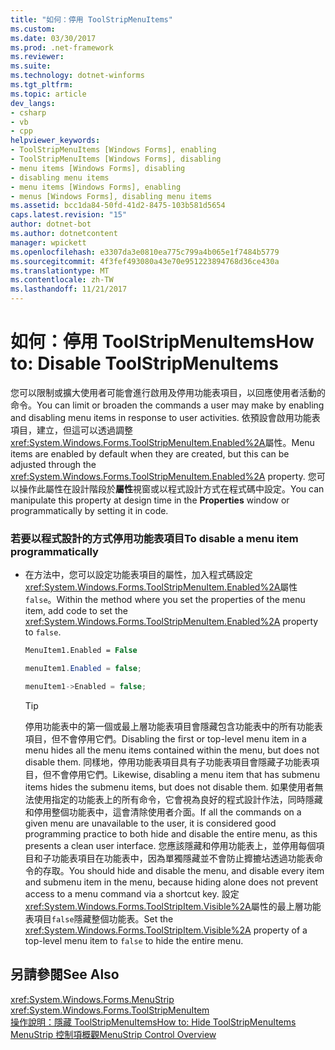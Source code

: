```yaml
---
title: "如何：停用 ToolStripMenuItems"
ms.custom: 
ms.date: 03/30/2017
ms.prod: .net-framework
ms.reviewer: 
ms.suite: 
ms.technology: dotnet-winforms
ms.tgt_pltfrm: 
ms.topic: article
dev_langs:
- csharp
- vb
- cpp
helpviewer_keywords:
- ToolStripMenuItems [Windows Forms], enabling
- ToolStripMenuItems [Windows Forms], disabling
- menu items [Windows Forms], disabling
- disabling menu items
- menu items [Windows Forms], enabling
- menus [Windows Forms], disabling menu items
ms.assetid: bcc1da84-50fd-41d2-8475-103b581d5654
caps.latest.revision: "15"
author: dotnet-bot
ms.author: dotnetcontent
manager: wpickett
ms.openlocfilehash: e3307da3e0810ea775c799a4b065e1f7484b5779
ms.sourcegitcommit: 4f3fef493080a43e70e951223894768d36ce430a
ms.translationtype: MT
ms.contentlocale: zh-TW
ms.lasthandoff: 11/21/2017
---
```

# <a name="how-to-disable-toolstripmenuitems"></a><span data-ttu-id="de842-102">如何：停用 ToolStripMenuItems</span><span class="sxs-lookup"><span data-stu-id="de842-102">How to: Disable ToolStripMenuItems</span></span>
<span data-ttu-id="de842-103">您可以限制或擴大使用者可能會進行啟用及停用功能表項目，以回應使用者活動的命令。</span><span class="sxs-lookup"><span data-stu-id="de842-103">You can limit or broaden the commands a user may make by enabling and disabling menu items in response to user activities.</span></span> <span data-ttu-id="de842-104">依預設會啟用功能表項目，建立，但這可以透過調整<xref:System.Windows.Forms.ToolStripMenuItem.Enabled%2A>屬性。</span><span class="sxs-lookup"><span data-stu-id="de842-104">Menu items are enabled by default when they are created, but this can be adjusted through the <xref:System.Windows.Forms.ToolStripMenuItem.Enabled%2A> property.</span></span> <span data-ttu-id="de842-105">您可以操作此屬性在設計階段於**屬性**視窗或以程式設計方式在程式碼中設定。</span><span class="sxs-lookup"><span data-stu-id="de842-105">You can manipulate this property at design time in the **Properties** window or programmatically by setting it in code.</span></span>  
  
### <a name="to-disable-a-menu-item-programmatically"></a><span data-ttu-id="de842-106">若要以程式設計的方式停用功能表項目</span><span class="sxs-lookup"><span data-stu-id="de842-106">To disable a menu item programmatically</span></span>  
  
-   <span data-ttu-id="de842-107">在方法中，您可以設定功能表項目的屬性，加入程式碼設定<xref:System.Windows.Forms.ToolStripMenuItem.Enabled%2A>屬性`false`。</span><span class="sxs-lookup"><span data-stu-id="de842-107">Within the method where you set the properties of the menu item, add code to set the <xref:System.Windows.Forms.ToolStripMenuItem.Enabled%2A> property to `false`.</span></span>  
  
    ```vb  
    MenuItem1.Enabled = False  
    ```  
  
    ```csharp  
    menuItem1.Enabled = false;  
    ```  
  
    ```cpp  
    menuItem1->Enabled = false;  
    ```  
  
    > [!TIP]
    >  <span data-ttu-id="de842-108">停用功能表中的第一個或最上層功能表項目會隱藏包含功能表中的所有功能表項目，但不會停用它們。</span><span class="sxs-lookup"><span data-stu-id="de842-108">Disabling the first or top-level menu item in a menu hides all the menu items contained within the menu, but does not disable them.</span></span> <span data-ttu-id="de842-109">同樣地，停用功能表項目具有子功能表項目會隱藏子功能表項目，但不會停用它們。</span><span class="sxs-lookup"><span data-stu-id="de842-109">Likewise, disabling a menu item that has submenu items hides the submenu items, but does not disable them.</span></span> <span data-ttu-id="de842-110">如果使用者無法使用指定的功能表上的所有命令，它會視為良好的程式設計作法，同時隱藏和停用整個功能表中，這會清除使用者介面。</span><span class="sxs-lookup"><span data-stu-id="de842-110">If all the commands on a given menu are unavailable to the user, it is considered good programming practice to both hide and disable the entire menu, as this presents a clean user interface.</span></span> <span data-ttu-id="de842-111">您應該隱藏和停用功能表上，並停用每個項目和子功能表項目在功能表中，因為單獨隱藏並不會防止攠摝坫透過功能表命令的存取。</span><span class="sxs-lookup"><span data-stu-id="de842-111">You should hide and disable the menu, and disable every item and submenu item in the menu, because hiding alone does not prevent access to a menu command via a shortcut key.</span></span> <span data-ttu-id="de842-112">設定<xref:System.Windows.Forms.ToolStripItem.Visible%2A>屬性的最上層功能表項目`false`隱藏整個功能表。</span><span class="sxs-lookup"><span data-stu-id="de842-112">Set the <xref:System.Windows.Forms.ToolStripItem.Visible%2A> property of a top-level menu item to `false` to hide the entire menu.</span></span>  
  
## <a name="see-also"></a><span data-ttu-id="de842-113">另請參閱</span><span class="sxs-lookup"><span data-stu-id="de842-113">See Also</span></span>  
 <xref:System.Windows.Forms.MenuStrip>  
 <xref:System.Windows.Forms.ToolStripMenuItem>  
 [<span data-ttu-id="de842-114">操作說明：隱藏 ToolStripMenuItems</span><span class="sxs-lookup"><span data-stu-id="de842-114">How to: Hide ToolStripMenuItems</span></span>](../../../../docs/framework/winforms/controls/how-to-hide-toolstripmenuitems.md)  
 [<span data-ttu-id="de842-115">MenuStrip 控制項概觀</span><span class="sxs-lookup"><span data-stu-id="de842-115">MenuStrip Control Overview</span></span>](../../../../docs/framework/winforms/controls/menustrip-control-overview-windows-forms.md)
